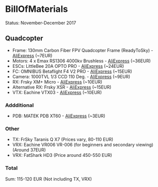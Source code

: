# BillOfMaterials

Status: November-December 2017

## Quadcopter

- Frame: 130mm Carbon Fiber FPV Quadcopter Frame (ReadyToSky) - [AliExpress][130-frame] (~7EUR)
- Motors: 4 x Emax RS1306 4000kv Brushless - [AliExpress][130-motors] (~36EUR)
- ESCs: LittleBee 20A OPTO PRO - [AliExpress][130-escs] (~24EUR) 
- FC: OMNIBUS Betaflight F4 V2 PRO - [AliExpress][130-fc] (~15EUR)
- Camera: 1000TVL 1/3 CCD 110 Deg. - [AliExpress][130-camera] (~9EUR)
- RX: Frsky XM+ Micro - [AliExpress][130-rx] (~10EUR)
- Alternative RX: Frsky XSR - [AliExpress][130-rx-alt] (~15EUR)
- VTX: Eachine VTX03 - [AliExpress][130-vtx] (~10EUR)

### Addditional

- PDB: MATEK PDB XT60 - [AliExpress][130-pdb] (~3EUR)

### Other

- TX: FrSky Taranis Q X7 (Prices vary, 80-110 EUR)
- VRX: Eachine VR006 VR-006 (for beginners and secondary viewing) (Around 37EUR)
- VRX: FatShark HD3 (Price around 450-550 EUR)

### Total

Sum: 115-120 EUR (Not including TX, VRX)

[130-frame]: https://www.aliexpress.com/item/Mini-130mm-130-Carbon-Fiber-FPV-Quadcopter-Frame-Kits-Matek-PDB-XT60-w-5V-12V-BEC/32710935704.html
[130-motors]: https://www.aliexpress.com/item/4set-lot-Original-Emax-RS1306-3300KV-4000kv-CW-CCW-Brushless-Motor-for-FPV-Racing-QAV130-QAV150/32687681343.html
[130-escs]: https://www.aliexpress.com/item/Original-FVT-LittleBee-20A-OPTO-PRO-ESC-Favourite-BLHeli-2-4S-F396-Supports-OneShot125-For-RC/32659772852.html
[130-fc]:https://www.aliexpress.com/item/OMNIBUS-Betaflight-F4-V2-PRO-Flight-Controller-Board-w-Baro-Built-in-OSD-With-Power-Supply/1000005051903.html
[130-camera]: https://www.aliexpress.com/item/Shiping-Cost-Extra-Production-Price/32777080953.html
[130-rx]: https://www.aliexpress.com/item/Frsky-XM-Micro-D16-SBUS-Full-Range-Receiver-Up-to-16CH/32779679173.html
[130-rx-alt]: https://www.aliexpress.com/item/FrSky-XSR-2-4GHz-16CH-ACCST-Receiver-S-Bus-CPPM-Output-Support-X9D-X9E-X9DP-X12S/32789890235.html
[130-vtx]: https://www.aliexpress.com/item/Eachine-VTX03-Super-Mini-5-8G-72CH-0-25mW-50mw-200mW-Switchable-FPV-Transmitter/32783340891.html
[130-pdb]: https://www.aliexpress.com/item/MATEK-Mini-Power-Hub-PDB-XT60-Power-Distribution-Board-PDB-XT60-with-BEC-5V-12V-for/32796297702.html
